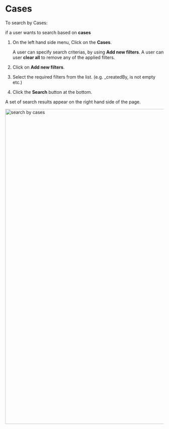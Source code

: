 # Cases

To search by Cases:

if a user wants to search based on **cases**

1. On the left hand side menu, Click on the **Cases**.  

    A user can specify search criterias, by using **Add new filters**. A user can user **clear all** to remove any of the applied filters. 

1. Click on **Add new filters**. 
1. Select the required filters from the list. (e.g. _createdBy, is not empty etc.)
1. Click the **Search** button at the bottom. 

A set of search results appear on the right hand side of the page. 

<img src="../images/search-by-cases.png" alt="search by cases" width="1000" height="1000"/>